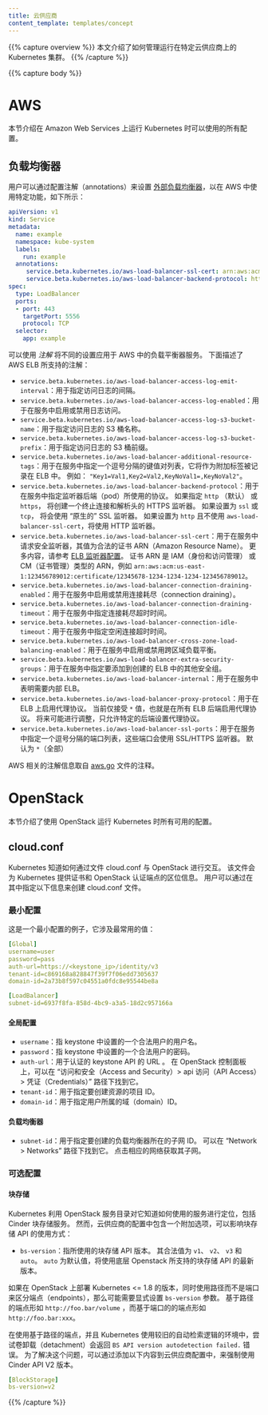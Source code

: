 ```yaml
---
title: 云供应商
content_template: templates/concept
---
```


{{% capture overview %}}
本文介绍了如何管理运行在特定云供应商上的 Kubernetes 集群。
{{% /capture %}}

{{% capture body %}}
# AWS
本节介绍在 Amazon Web Services 上运行 Kubernetes 时可以使用的所有配置。

## 负载均衡器
用户可以通过配置注解（annotations）来设置 [外部负载均衡器](/docs/tasks/access-application-cluster/create-external-load-balancer/)，以在 AWS 中使用特定功能，如下所示：

```yaml
apiVersion: v1
kind: Service
metadata:
  name: example
  namespace: kube-system
  labels:
    run: example
  annotations:
     service.beta.kubernetes.io/aws-load-balancer-ssl-cert: arn:aws:acm:xx-xxxx-x:xxxxxxxxx:xxxxxxx/xxxxx-xxxx-xxxx-xxxx-xxxxxxxxx #replace this value
     service.beta.kubernetes.io/aws-load-balancer-backend-protocol: http
spec:
  type: LoadBalancer
  ports:
  - port: 443
    targetPort: 5556
    protocol: TCP
  selector:
    app: example
```
可以使用 _注解_ 将不同的设置应用于 AWS 中的负载平衡器服务。 下面描述了 AWS ELB 所支持的注解：

* `service.beta.kubernetes.io/aws-load-balancer-access-log-emit-interval`：用于指定访问日志的间隔。
* `service.beta.kubernetes.io/aws-load-balancer-access-log-enabled`：用于在服务中启用或禁用日志访问。
* `service.beta.kubernetes.io/aws-load-balancer-access-log-s3-bucket-name`：用于指定访问日志的 S3 桶名称。
* `service.beta.kubernetes.io/aws-load-balancer-access-log-s3-bucket-prefix`：用于指定访问日志的 S3 桶前缀。
* `service.beta.kubernetes.io/aws-load-balancer-additional-resource-tags`：用于在服务中指定一个逗号分隔的键值对列表，它将作为附加标签被记录在 ELB 中。 例如： `"Key1=Val1,Key2=Val2,KeyNoVal1=,KeyNoVal2"`。
* `service.beta.kubernetes.io/aws-load-balancer-backend-protocol`：用于在服务中指定监听器后端（pod）所使用的协议。 如果指定 `http` （默认） 或 `https`， 将创建一个终止连接和解析头的 HTTPS 监听器。 如果设置为 `ssl` 或 `tcp`， 将会使用 “原生的” SSL 监听器。 如果设置为 `http` 且不使用 `aws-load-balancer-ssl-cert`，将使用 HTTP 监听器。
* `service.beta.kubernetes.io/aws-load-balancer-ssl-cert`：用于在服务中请求安全监听器，其值为合法的证书 ARN（Amazon Resource Name）。 更多内容，请参考 [ELB 监听器配置](http://docs.aws.amazon.com/ElasticLoadBalancing/latest/DeveloperGuide/elb-listener-config.html)。 证书 ARN 是 IAM（身份和访问管理） 或 CM（证书管理）类型的 ARN，例如 `arn:aws:acm:us-east-1:123456789012:certificate/12345678-1234-1234-1234-123456789012`。
* `service.beta.kubernetes.io/aws-load-balancer-connection-draining-enabled`：用于在服务中启用或禁用连接耗尽（connection draining）。
* `service.beta.kubernetes.io/aws-load-balancer-connection-draining-timeout`：用于在服务中指定连接耗尽超时时间。
* `service.beta.kubernetes.io/aws-load-balancer-connection-idle-timeout`：用于在服务中指定空闲连接超时时间。
* `service.beta.kubernetes.io/aws-load-balancer-cross-zone-load-balancing-enabled`：用于在服务中启用或禁用跨区域负载平衡。
* `service.beta.kubernetes.io/aws-load-balancer-extra-security-groups`：用于在服务中指定要添加到创建的 ELB 中的其他安全组。
* `service.beta.kubernetes.io/aws-load-balancer-internal`：用于在服务中表明需要内部 ELB。
* `service.beta.kubernetes.io/aws-load-balancer-proxy-protocol`：用于在 ELB 上启用代理协议。 当前仅接受 `*` 值，也就是在所有 ELB 后端启用代理协议。 将来可能进行调整，只允许特定的后端设置代理协议。
* `service.beta.kubernetes.io/aws-load-balancer-ssl-ports`：用于在服务中指定一个逗号分隔的端口列表，这些端口会使用 SSL/HTTPS 监听器。 默认为 `*`（全部）

AWS 相关的注解信息取自 [aws.go](https://github.com/kubernetes/cloud-provider-aws/blob/master/pkg/cloudprovider/providers/aws/aws.go) 文件的注释。

# OpenStack
本节介绍了使用 OpenStack 运行 Kubernetes 时所有可用的配置。

## cloud.conf
Kubernetes 知道如何通过文件 cloud.conf 与 OpenStack 进行交互。 该文件会为 Kubernetes 提供证书和 OpenStack 认证端点的区位信息。
用户可以通过在其中指定以下信息来创建 cloud.conf 文件。

### 最小配置
这是一个最小配置的例子，它涉及最常用的值：

```yaml
[Global]
username=user
password=pass
auth-url=https://<keystone_ip>/identity/v3
tenant-id=c869168a828847f39f7f06edd7305637
domain-id=2a73b8f597c04551a0fdc8e95544be8a

[LoadBalancer]
subnet-id=6937f8fa-858d-4bc9-a3a5-18d2c957166a
```

#### 全局配置
* `username`：指 keystone 中设置的一个合法用户的用户名。
* `password`：指 keystone 中设置的一个合法用户的密码。
* `auth-url`：用于认证的 keystone API 的 URL 。 在 OpenStack 控制面板上，可以在 “访问和安全（Access and Security）> api 访问（API Access）> 凭证（Credentials）” 路径下找到它。
* `tenant-id`：用于指定要创建资源的项目 ID。
* `domain-id`：用于指定用户所属的域（domain）ID。

####  负载均衡器
* `subnet-id`：用于指定要创建的负载均衡器所在的子网 ID。 可以在 “Network > Networks” 路径下找到它。 点击相应的网络获取其子网。

### 可选配置

#### 块存储

Kubernetes 利用 OpenStack 服务目录对它知道如何使用的服务进行定位，包括 Cinder 块存储服务。 然而，云供应商的配置中包含一个附加选项，可以影响块存储 API 的使用方式：

* `bs-version`：指所使用的块存储 API 版本。 其合法值为
  `v1`、 `v2`、 `v3` 和 `auto`。 `auto` 为默认值，将使用底层 Openstack 所支持的块存储 API 的最新版本。

如果在 OpenStack 上部署 Kubernetes <= 1.8 的版本，同时使用路径而不是端口来区分端点（endpoints），那么可能需要显式设置 `bs-version` 参数。 基于路径的端点形如 `http://foo.bar/volume` ，而基于端口的的端点形如
`http://foo.bar:xxx`。

在使用基于路径的端点，并且 Kubernetes 使用较旧的自动检索逻辑的环境中，尝试卷卸载（detachment）会返回 `BS API version autodetection failed.` 错误。 为了解决这个问题，可以通过添加以下内容到云供应商配置中，来强制使用 Cinder API V2 版本。

```yaml
[BlockStorage]
bs-version=v2
```
{{% /capture %}}
